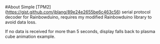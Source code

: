 #About
Simple [TPM2] (https://gist.github.com/jblang/89e24e2655be6c463c56) serial protocol decoder for Rainbowduino, requires my modified Rainbowduino library to avoid data loss.

If no data is received for more than 5 seconds, display falls back to plasma cube animation example.